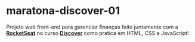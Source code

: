# maratona-discover-01

Projeto web front-end para gerenciar finanças feito juntamente com a **[RocketSeat](https://app.rocketseat.com.br/dashboard)** no curso **[Discover](https://app.rocketseat.com.br/discover/courses)** como pratica em HTML, CSS e JavaScript!
